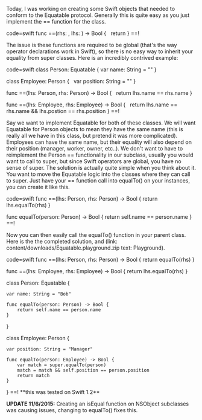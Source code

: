 <!--
Title: Inheriting Equatable in Swift
Date: 2015/08/25
Template: post
Blog: true
-->

Today, I was working on creating some Swift objects that needed to
conform to the Equatable protocol. Generally this is quite easy as you
just implement the == function for the class.

code=swift
func ==(rhs: , lhs: ) -> Bool {
    return 
}
==!

The issue is these functions are required to be global (that's the way
operator declarations work in Swift), so there is no easy way to inherit
your equality from super classes. Here is an incredibly contrived
example:

code=swift
class Person: Equatable {
    var name: String = ""
}

class Employee: Person {
    var position: String = ""
}

func ==(lhs: Person, rhs: Person) -> Bool {
    return lhs.name == rhs.name
}

func ==(lhs: Employee, rhs: Employee) -> Bool {
    return lhs.name == rhs.name && lhs.postion == rhs.position
}
==!

Say we want to implement Equatable for
both of these classes. We will want Equatable for Person objects to mean
they have the same name (this is really all we have in this class, but
pretend it was more complicated). Employees can have the same name, but
their equality will also depend on their position (manager, worker,
owner, etc..). We don't want to have to reimplement the Person ==
functionality in our subclass, usually you would want to call to super,
but since Swift operators are global, you have no sense of super.
The solution is actually quite simple when you think about it. You want
to move the Equatable logic into the classes where they can call to
super. Just have your == function call into equalTo() on your instances,
you can create it like this.

code=swift
func ==(lhs: Person, rhs: Person) -> Bool {
    return lhs.equalTo(rhs)
}

func equalTo(person: Person) -> Bool {
    return self.name == person.name
}
==!

Now you can then easily call the equalTo() function in your parent
class. Here is the the completed solution, and (link: content/downloads/Equatable.playground.zip text: Playground).

code=swift
func ==(lhs: Person, rhs: Person) -> Bool {
    return equalTo(rhs)
}

func ==(lhs: Employee, rhs: Employee) -> Bool {
    return lhs.equalTo(rhs)
}

class Person: Equatable {

    var name: String = "Bob"

    func equalTo(person: Person) -> Bool {
        return self.name == person.name
    }
}

class Employee: Person {

    var position: String = "Manager"

    func equalTo(person: Employee) -> Bool {
        var match = super.equalTo(person)
        match = match && self.position == person.position
        return match
    }
}
==!
\*\*this was tested on Swift 1.2\*\*

**UPDATE 11/6/2015:** Creating an isEqual function on NSObject subclasses was causing issues, changing to
equalTo() fixes this.

